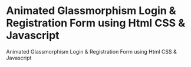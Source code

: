 # Animated Glassmorphism Login & Registration Form using Html CSS & Javascript
 Animated Glassmorphism Login & Registration Form using Html CSS & Javascript
